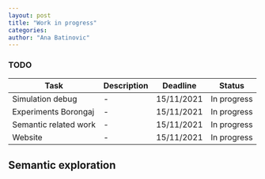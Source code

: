 ```yaml
---
layout: post
title: "Work in progress"
categories: 
author: "Ana Batinovic"
---
```


### TODO

| Task                  | Description           | Deadline              | Status                |
| --------------------- | --------------------- | --------------------- | --------------------- |
| Simulation debug      | -                     | 15/11/2021            | In progress           |
| Experiments Borongaj  | -                     | 15/11/2021            | In progress           |
| Semantic related work | -                     | 15/11/2021            | In progress           |
| Website               | -                     | 15/11/2021            | In progress           |

## Semantic exploration 